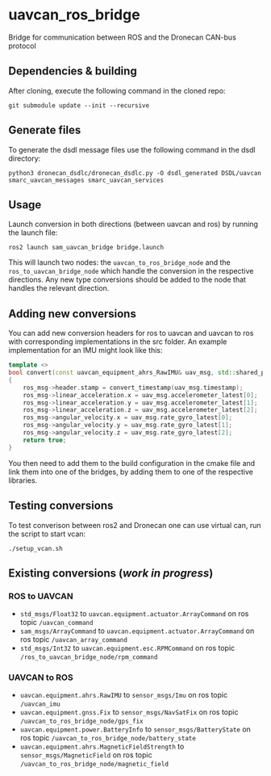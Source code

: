 uavcan_ros_bridge
=================

Bridge for communication between ROS and the Dronecan CAN-bus protocol

## Dependencies & building

After cloning, execute the following command in the cloned repo:
```
git submodule update --init --recursive
```

## Generate files
To generate the dsdl message files use the following command in the dsdl directory:
```
python3 dronecan_dsdlc/dronecan_dsdlc.py -O dsdl_generated DSDL/uavcan smarc_uavcan_messages smarc_uavcan_services

```
## Usage

Launch conversion in both directions (between uavcan and ros) by running the launch file:
```
ros2 launch sam_uavcan_bridge bridge.launch
```
This will launch two nodes: the `uavcan_to_ros_bridge_node` and the `ros_to_uavcan_bridge_node`
which handle the conversion in the respective directions. Any new type conversions should
be added to the node that handles the relevant direction.

## Adding new conversions

You can add new conversion headers for ros to uavcan and uavcan to ros with corresponding implementations in the src folder. An example implementation for an IMU might look like this:
```cpp
template <>
bool convert(const uavcan_equipment_ahrs_RawIMU& uav_msg, std::shared_ptr<sensor_msgs::msg::Imu> ros_msg)
{
    ros_msg->header.stamp = convert_timestamp(uav_msg.timestamp);
    ros_msg->linear_acceleration.x = uav_msg.accelerometer_latest[0];
    ros_msg->linear_acceleration.y = uav_msg.accelerometer_latest[1];
    ros_msg->linear_acceleration.z = uav_msg.accelerometer_latest[2];
    ros_msg->angular_velocity.x = uav_msg.rate_gyro_latest[0];
    ros_msg->angular_velocity.y = uav_msg.rate_gyro_latest[1];
    ros_msg->angular_velocity.z = uav_msg.rate_gyro_latest[2];
    return true;
}
```
You then need to add them to the build configuration in the cmake file and link them into one of the bridges, by adding them to one of the respective libraries.

## Testing conversions
To test converison between ros2 and Dronecan one can use virtual can, run the script to start vcan:
```
./setup_vcan.sh
```
## Existing conversions (*work in progress*)

### ROS to UAVCAN
* `std_msgs/Float32` to `uavcan.equipment.actuator.ArrayCommand` on ros topic `/uavcan_command`
* `sam_msgs/ArrayCommand` to `uavcan.equipment.actuator.ArrayCommand` on ros topic `/uavcan_array_command`
* `std_msgs/Int32` to `uavcan.equipment.esc.RPMCommand` on ros topic `/ros_to_uavcan_bridge_node/rpm_command`


### UAVCAN to ROS
* `uavcan.equipment.ahrs.RawIMU` to `sensor_msgs/Imu` on ros topic `/uavcan_imu`
* `uavcan.equipment.gnss.Fix` to `sensor_msgs/NavSatFix` on ros topic `/uavcan_to_ros_bridge_node/gps_fix`
* `uavcan.equipment.power.BatteryInfo` to `sensor_msgs/BatteryState` on ros topic `/uavcan_to_ros_bridge_node/battery_state`
* `uavcan.equipment.ahrs.MagneticFieldStrength` to `sensor_msgs/MagneticField` on ros topic `/uavcan_to_ros_bridge_node/magnetic_field`
